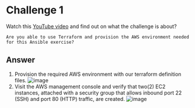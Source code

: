# Challenge 1 

Watch this [YouTube video](https://www.youtube.com/watch?v=YJFY0zdj9zw&t=18s) and find out on what the challenge is about? 
```
Are you able to use Terraform and provision the AWS environment needed for this Ansible exercise?
```

## Answer
1. Provision the required AWS environment with our terraform definition files.
![image](https://user-images.githubusercontent.com/71627887/95171954-3f8e5900-07e9-11eb-9eb8-a5c3b25f218b.png)
1. Visit the AWS management console and verify that two(2) EC2 instances, attached with a security group that allows inbound port 22 (SSH) and port 80 (HTTP) traffic, are created.
![image](https://user-images.githubusercontent.com/71627887/95172347-c5120900-07e9-11eb-85f7-90325a4589e5.png)




